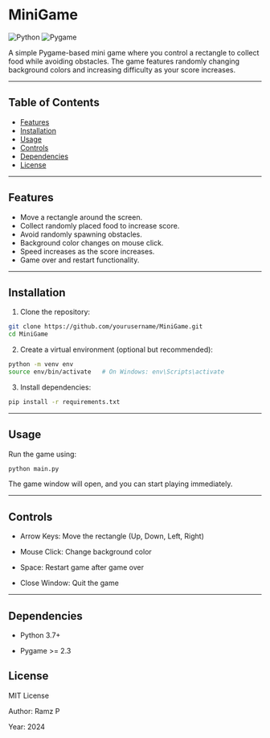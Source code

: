 # MiniGame

![Python](https://img.shields.io/badge/Python-3.7%2B-blue)
![Pygame](https://img.shields.io/badge/Pygame-2.3+-green)

A simple Pygame-based mini game where you control a rectangle to collect food while avoiding obstacles. The game features randomly changing background colors and increasing difficulty as your score increases.

---

## Table of Contents

- [Features](#features)
- [Installation](#installation)
- [Usage](#usage)
- [Controls](#controls)
- [Dependencies](#dependencies)
- [License](#license)

---

## Features

- Move a rectangle around the screen.
- Collect randomly placed food to increase score.
- Avoid randomly spawning obstacles.
- Background color changes on mouse click.
- Speed increases as the score increases.
- Game over and restart functionality.

---

## Installation

1. Clone the repository:

```bash
git clone https://github.com/yourusername/MiniGame.git
cd MiniGame
```

2. Create a virtual environment (optional but recommended):

```bash
python -m venv env
source env/bin/activate   # On Windows: env\Scripts\activate
```

3. Install dependencies:

```bash
pip install -r requirements.txt
```

---

## Usage

Run the game using:

```bash
python main.py
```
The game window will open, and you can start playing immediately.

---

## Controls

- Arrow Keys: Move the rectangle (Up, Down, Left, Right)

- Mouse Click: Change background color

- Space: Restart game after game over

- Close Window: Quit the game

---

## Dependencies

- Python 3.7+

- Pygame >= 2.3

## License

MIT License

Author: Ramz P

Year: 2024